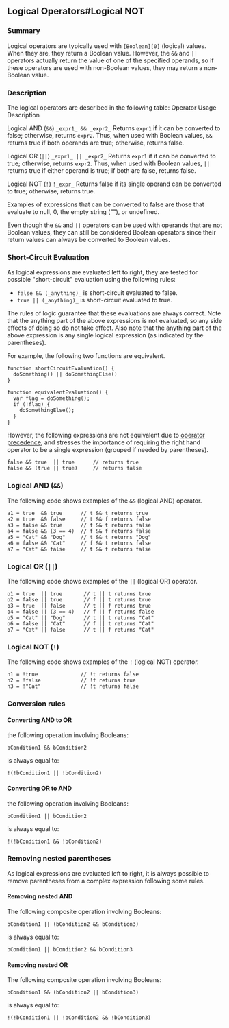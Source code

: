 ## Logical Operators\#Logical NOT

### Summary

Logical operators are typically used with `[Boolean][0]` (logical) values. When they are, they return a Boolean value. However, the `&&` and `||` operators actually return the value of one of the specified operands, so if these operators are used with non-Boolean values, they may return a non-Boolean value.

### Description

The logical operators are described in the following table:
Operator
Usage
Description

Logical AND (`&&`)
`_expr1_ && _expr2_`
Returns `expr1` if it can be converted to false; otherwise, returns `expr2`. Thus, when used with Boolean values, `&&` returns true if both operands are true; otherwise, returns false.

Logical OR (`||`)
`_expr1_ || _expr2_`
Returns `expr1` if it can be converted to true; otherwise, returns `expr2`. Thus, when used with Boolean values, `||` returns true if either operand is true; if both are false, returns false.

Logical NOT (`!`)
`!_expr_`
Returns false if its single operand can be converted to true; otherwise, returns true.

Examples of expressions that can be converted to false are those that evaluate to null, 0, the empty string (""), or undefined.

Even though the `&&` and `||` operators can be used with operands that are not Boolean values, they can still be considered Boolean operators since their return values can always be converted to Boolean values.

### Short-Circuit Evaluation

As logical expressions are evaluated left to right, they are tested for possible "short-circuit" evaluation using the following rules:

* `false && (_anything)_` is short-circuit evaluated to false.
* `true || (_anything)_` is short-circuit evaluated to true.

The rules of logic guarantee that these evaluations are always correct. Note that the anything part of the above expressions is not evaluated, so any side effects of doing so do not take effect. Also note that the anything part of the above expression is any single logical expression (as indicated by the parentheses).

For example, the following two functions are equivalent.

    function shortCircuitEvaluation() {
      doSomething() || doSomethingElse()
    }
    
    function equivalentEvaluation() {
      var flag = doSomething();
      if (!flag) {
        doSomethingElse();
      }
    }
    

However, the following expressions are not equivalent due to [operator precedence][1], and stresses the importance of requiring the right hand operator to be a single expression (grouped if needed by parentheses).

    false && true  || true      // returns true
    false && (true || true)     // returns false

### Logical AND (`&&`)

The following code shows examples of the `&&` (logical AND) operator.

    a1 = true  && true      // t && t returns true
    a2 = true  && false     // t && f returns false
    a3 = false && true      // f && t returns false
    a4 = false && (3 == 4)  // f && f returns false
    a5 = "Cat" && "Dog"     // t && t returns "Dog"
    a6 = false && "Cat"     // f && t returns false
    a7 = "Cat" && false     // t && f returns false
    

### Logical OR (`||`)

The following code shows examples of the `||` (logical OR) operator.

    o1 = true  || true       // t || t returns true
    o2 = false || true       // f || t returns true
    o3 = true  || false      // t || f returns true
    o4 = false || (3 == 4)   // f || f returns false
    o5 = "Cat" || "Dog"      // t || t returns "Cat"
    o6 = false || "Cat"      // f || t returns "Cat"
    o7 = "Cat" || false      // t || f returns "Cat"
    

### Logical NOT (`!`)

The following code shows examples of the `!` (logical NOT) operator.

    n1 = !true              // !t returns false
    n2 = !false             // !f returns true
    n3 = !"Cat"             // !t returns false
    

### Conversion rules

#### Converting AND to OR

the following operation involving Booleans:

    bCondition1 && bCondition2

is always equal to:

    !(!bCondition1 || !bCondition2)

#### Converting OR to AND

the following operation involving Booleans:

    bCondition1 || bCondition2

is always equal to:

    !(!bCondition1 && !bCondition2)

### Removing nested parentheses

As logical expressions are evaluated left to right, it is always possible to remove parentheses from a complex expression following some rules.

#### Removing nested AND

The following composite operation involving Booleans:

    bCondition1 || (bCondition2 && bCondition3)

is always equal to:

    bCondition1 || bCondition2 && bCondition3

#### Removing nested OR

The following composite operation involving Booleans:

    bCondition1 && (bCondition2 || bCondition3)

is always equal to:

    !(!bCondition1 || !bCondition2 && !bCondition3)



[0]: https://developer.mozilla.org/en/docs/Web/JavaScript/Reference/Global_Objects/Boolean
[1]: https://developer.mozilla.org/en/docs/Web/JavaScript/Reference/Operators/Operator_Precedence